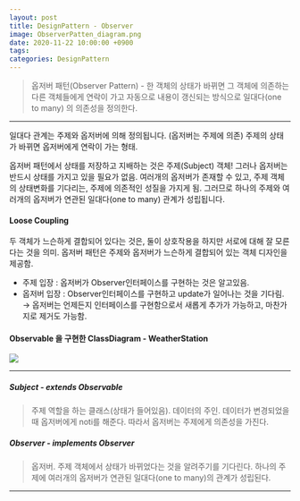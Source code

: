 ```yaml
---
layout: post
title: DesignPattern - Observer
image: ObserverPatten_diagram.png
date: 2020-11-22 10:00:00 +0900
tags:
categories: DesignPattern
---
```

> 옵저버 패턴(Observer Pattern) - 한 객체의 상태가 바뀌면 그 객체에 의존하는 다른 객체들에게 연락이 가고 자동으로 내용이 갱신되는 방식으로 일대다(one to many) 의 의존성을 정의한다.

***

일대다 관계는 주제와 옵저버에 의해 정의됩니다. (옵저버는 주제에 의존)
주제의 상태가 바뀌면 옵저버에게 연락이 가는 형태.

옵저버 패턴에서 상태를 저장하고 지배하는 것은 주제(Subject) 객체!
그러나 옵저버는 반드시 상태를 가지고 있을 필요가 없음. 여러개의 옵저버가 존재할 수 있고, 주제 객체의 상태변화를 기다리는,
주제에 의존적인 성질을 가지게 됨. 그러므로 하나의 주제와 여러개의 옵저버가 연관된 일대다(one to many) 관계가 성립됩니다.

#### Loose Coupling
두 객체가 느슨하게 결합되어 있다는 것은, 둘이 상호작용을 하지만 서로에 대해 잘 모른다는 것을 의미.
옵저버 패턴은 주제와 옵저버가 느슨하게 결합되어 있는 객체 디자인을 제공함.

* 주제 입장 : 옵저버가 Observer인터페이스를 구현하는 것은 알고있음.
* 옵저버 입장 : Observer인터페이스를 구현하고 update가 일어나는 것을 기다림.
 → 옵저버는 언제든지 인터페이스를 구현함으로서 새롭게 추가가 가능하고, 마찬가지로 제거도 가능함.

#### Observable 을 구현한 ClassDiagram - WeatherStation
![]({{site.baseurl}}/images/ObserverPatten_diagram.png)

***

##### Subject - extends Observable
> 주제 역할을 하는 클래스(상태가 들어있음). 데이터의 주인. 데이터가 변경되었을 때 옵저버에게 noti를 해준다. 따라서 옵저버는 주제에게 의존성을 가진다.

<script src="https://gist.github.com/JJangu9870/56af111ec1433ed86b42b000ffd83fff.js"></script>


##### Observer - implements Observer
> 옵저버. 주제 객체에서 상태가 바뀌었다는 것을 알려주기를 기다린다. 하나의 주제에 여러개의 옵저버가 연관된 일대다(one to many)의 관계가 성립된다.
> 
<script src="https://gist.github.com/JJangu9870/b8fa12f29c21343881f7db850024f04b.js"></script>


***
